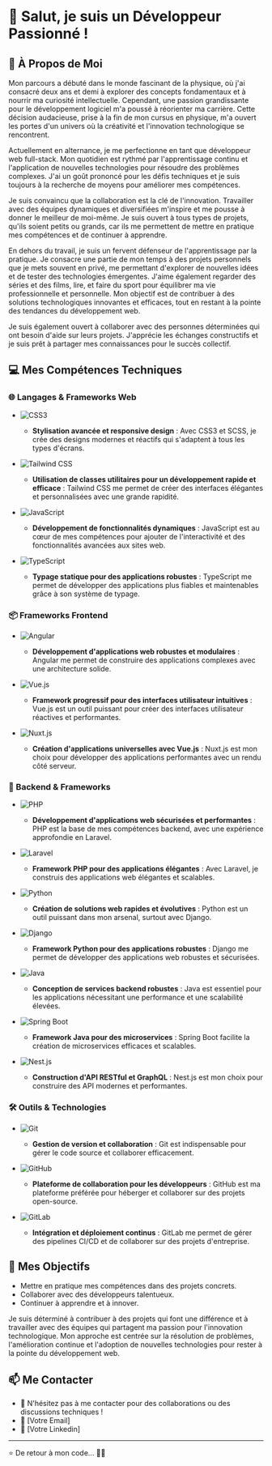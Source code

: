 # 👋 Salut, je suis un Développeur Passionné !

## 🚀 À Propos de Moi

Mon parcours a débuté dans le monde fascinant de la physique, où j'ai consacré deux ans et demi à explorer des concepts fondamentaux et à nourrir ma curiosité intellectuelle. Cependant, une passion grandissante pour le développement logiciel m'a poussé à réorienter ma carrière. Cette décision audacieuse, prise à la fin de mon cursus en physique, m'a ouvert les portes d'un univers où la créativité et l'innovation technologique se rencontrent.

Actuellement en alternance, je me perfectionne en tant que développeur web full-stack. Mon quotidien est rythmé par l'apprentissage continu et l'application de nouvelles technologies pour résoudre des problèmes complexes. J'ai un goût prononcé pour les défis techniques et je suis toujours à la recherche de moyens pour améliorer mes compétences.

Je suis convaincu que la collaboration est la clé de l'innovation. Travailler avec des équipes dynamiques et diversifiées m'inspire et me pousse à donner le meilleur de moi-même. Je suis ouvert à tous types de projets, qu'ils soient petits ou grands, car ils me permettent de mettre en pratique mes compétences et de continuer à apprendre.

En dehors du travail, je suis un fervent défenseur de l'apprentissage par la pratique. Je consacre une partie de mon temps à des projets personnels que je mets souvent en privé, me permettant d'explorer de nouvelles idées et de tester des technologies émergentes. J'aime également regarder des séries et des films, lire, et faire du sport pour équilibrer ma vie professionnelle et personnelle. Mon objectif est de contribuer à des solutions technologiques innovantes et efficaces, tout en restant à la pointe des tendances du développement web.

Je suis également ouvert à collaborer avec des personnes déterminées qui ont besoin d'aide sur leurs projets. J'apprécie les échanges constructifs et je suis prêt à partager mes connaissances pour le succès collectif.

## 💻 Mes Compétences Techniques

### 🌐 Langages & Frameworks Web
- ![CSS3](https://img.shields.io/badge/-CSS3-1572B6?style=flat-square&logo=css3&logoColor=white&labelColor=282828&logoWidth=40)
  - **Stylisation avancée et responsive design** : Avec CSS3 et SCSS, je crée des designs modernes et réactifs qui s'adaptent à tous les types d'écrans.

- ![Tailwind CSS](https://img.shields.io/badge/-Tailwind_CSS-38B2AC?style=flat-square&logo=tailwind-css&logoColor=white&labelColor=282828&logoWidth=40)
  - **Utilisation de classes utilitaires pour un développement rapide et efficace** : Tailwind CSS me permet de créer des interfaces élégantes et personnalisées avec une grande rapidité.

- ![JavaScript](https://img.shields.io/badge/-JavaScript-F7DF1E?style=flat-square&logo=javascript&logoColor=black&labelColor=282828&logoWidth=40)
  - **Développement de fonctionnalités dynamiques** : JavaScript est au cœur de mes compétences pour ajouter de l'interactivité et des fonctionnalités avancées aux sites web.

- ![TypeScript](https://img.shields.io/badge/-TypeScript-007ACC?style=flat-square&logo=typescript&logoColor=white&labelColor=282828&logoWidth=40)
  - **Typage statique pour des applications robustes** : TypeScript me permet de développer des applications plus fiables et maintenables grâce à son système de typage.

### 📦 Frameworks Frontend
- ![Angular](https://img.shields.io/badge/-Angular-DD0031?style=flat-square&logo=angular&logoColor=white&labelColor=282828&logoWidth=40)
  - **Développement d'applications web robustes et modulaires** : Angular me permet de construire des applications complexes avec une architecture solide.

- ![Vue.js](https://img.shields.io/badge/-Vue.js-4FC08D?style=flat-square&logo=vue.js&logoColor=white&labelColor=282828&logoWidth=40)
  - **Framework progressif pour des interfaces utilisateur intuitives** : Vue.js est un outil puissant pour créer des interfaces utilisateur réactives et performantes.

- ![Nuxt.js](https://img.shields.io/badge/-Nuxt.js-4FC08D?style=flat-square&logo=nuxt.js&logoColor=white&labelColor=282828&logoWidth=40)
  - **Création d'applications universelles avec Vue.js** : Nuxt.js est mon choix pour développer des applications performantes avec un rendu côté serveur.

### 🔧 Backend & Frameworks
- ![PHP](https://img.shields.io/badge/-PHP-777BB4?style=flat-square&logo=php&logoColor=white&labelColor=282828&logoWidth=40)
  - **Développement d'applications web sécurisées et performantes** : PHP est la base de mes compétences backend, avec une expérience approfondie en Laravel.

- ![Laravel](https://img.shields.io/badge/-Laravel-FF2D20?style=flat-square&logo=laravel&logoColor=white&labelColor=282828&logoWidth=40)
  - **Framework PHP pour des applications élégantes** : Avec Laravel, je construis des applications web élégantes et scalables.

- ![Python](https://img.shields.io/badge/-Python-3776AB?style=flat-square&logo=python&logoColor=white&labelColor=282828&logoWidth=40)
  - **Création de solutions web rapides et évolutives** : Python est un outil puissant dans mon arsenal, surtout avec Django.

- ![Django](https://img.shields.io/badge/-Django-092E20?style=flat-square&logo=django&logoColor=white&labelColor=282828&logoWidth=40)
  - **Framework Python pour des applications robustes** : Django me permet de développer des applications web robustes et sécurisées.

- ![Java](https://img.shields.io/badge/-Java-ED8B00?style=flat-square&logo=java&logoColor=white&labelColor=282828&logoWidth=40)
  - **Conception de services backend robustes** : Java est essentiel pour les applications nécessitant une performance et une scalabilité élevées.

- ![Spring Boot](https://img.shields.io/badge/-Spring_Boot-6DB33F?style=flat-square&logo=spring-boot&logoColor=white&labelColor=282828&logoWidth=40)
  - **Framework Java pour des microservices** : Spring Boot facilite la création de microservices efficaces et scalables.

- ![Nest.js](https://img.shields.io/badge/-Nest.js-E0234E?style=flat-square&logo=nestjs&logoColor=white&labelColor=282828&logoWidth=40)
  - **Construction d'API RESTful et GraphQL** : Nest.js est mon choix pour construire des API modernes et performantes.

### 🛠️ Outils & Technologies
- ![Git](https://img.shields.io/badge/-Git-F05032?style=flat-square&logo=git&logoColor=white&labelColor=282828&logoWidth=40)
  - **Gestion de version et collaboration** : Git est indispensable pour gérer le code source et collaborer efficacement.

- ![GitHub](https://img.shields.io/badge/-GitHub-181717?style=flat-square&logo=github&logoColor=white&labelColor=282828&logoWidth=40)
  - **Plateforme de collaboration pour les développeurs** : GitHub est ma plateforme préférée pour héberger et collaborer sur des projets open-source.

- ![GitLab](https://img.shields.io/badge/-GitLab-FCA121?style=flat-square&logo=gitlab&logoColor=white&labelColor=282828&logoWidth=40)
  - **Intégration et déploiement continus** : GitLab me permet de gérer des pipelines CI/CD et de collaborer sur des projets d'entreprise.

## 🌟 Mes Objectifs
- Mettre en pratique mes compétences dans des projets concrets.
- Collaborer avec des développeurs talentueux.
- Continuer à apprendre et à innover.

Je suis déterminé à contribuer à des projets qui font une différence et à travailler avec des équipes qui partagent ma passion pour l'innovation technologique. Mon approche est centrée sur la résolution de problèmes, l'amélioration continue et l'adoption de nouvelles technologies pour rester à la pointe du développement web.

## 📫 Me Contacter
- 💬 N'hésitez pas à me contacter pour des collaborations ou des discussions techniques !
- 📧 [Votre Email]
- 🔗 [Votre Linkedin]

---

⭐️ De retour à mon code... 👨‍💻
